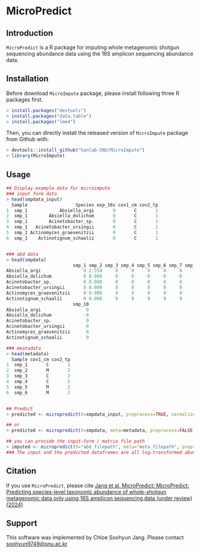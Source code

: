 MicroPredict
===================

Introduction
------------
`MicroPredict` is a R package for imputing whole metagenomic shotgun sequencing abundance data using the 16S amplicon sequencing abundance data.

Installation
------------
Before download `MicroImpute` package, please install following three R packages first.

``` r
> install.packages("devtools")
> install.packages("data.table")
> install.packages("lme4")
```

Then, you can directly install the released version of `MicroImpute` package from Github with:

``` r
> devtools::install_github("hanlab-SNU/MicroImpute")
> library(MicroImpute)
```

Usage
------------
``` r
## Display example data for microimpute 
### input form data
> head(smpdata_input)
  Sample                  Species exp_16s cov1_cm cov2_tp
1  smp_1            Absiella_argi       0       C       1
2  smp_1        Absiella_dolichum       0       C       1
3  smp_1        Acinetobacter_sp.       0       C       1
4  smp_1   Acinetobacter_ursingii       0       C       1
5  smp_1 Actinomyces_graevenitzii       0       C       1
6  smp_1    Actinotignum_schaalii       0       C       1


### abd data
> head(smpdata)
                         smp_1 smp_2 smp_3 smp_4 smp_5 smp_6 smp_7 smp_8 smp_9
Absiella_argi                0 2.554     0     0     0     0     0     0     0
Absiella_dolichum            0 0.000     0     0     0     0     0     0     0
Acinetobacter_sp.            0 0.000     0     0     0     0     0     0     0
Acinetobacter_ursingii       0 0.000     0     0     0     0     0     0     0
Actinomyces_graevenitzii     0 0.000     0     0     0     0     0     0     0
Actinotignum_schaalii        0 0.000     0     0     0     0     0     0     0
                         smp_10
Absiella_argi                 0
Absiella_dolichum             0
Acinetobacter_sp.             0
Acinetobacter_ursingii        0
Actinomyces_graevenitzii      0
Actinotignum_schaalii         0

### meatadata
> head(metadata)
  Sample cov1_cm cov2_tp
1  smp_1       C       1
2  smp_2       M       2
3  smp_3       C       2
4  smp_4       C       5
5  smp_5       M       2
6  smp_6       M       2


## Predict
> predicted <- micropredict(X=smpdata_input, preprocess=TRUE, normalized=TRUE)

## or
> predicted <- micropredict(X=smpdata, meta=metadata, preprocess=FALSE, normalized=FALSE) 

## you can provide the input-form / matrix file path
> imputed <- micropredict(X="abd_filepath", meta="meta_filepath", preprocess=FALSE, normalized=FALSE, sep=",") 
### The input and the predicted dataframes are all log-transformed abundances 

```


Citation
----------
If you use `MicroPredict`, please cite [Jang et al. MicroPredict: MicroPredict: Predicting species-level taxonomic abundance of whole-shotgun metagenomic data only using 16S amplicon sequencing data (under review) (2024)](www.)


Support
----------
This software was implemented by Chloe Soohyun Jang. Please contact soohyun9749@snu.ac.kr
